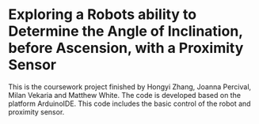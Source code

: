 # Exploring a Robots ability to Determine the Angle of Inclination, before Ascension, with a Proximity Sensor

This is the coursework project finished by Hongyi Zhang, Joanna Percival, Milan Vekaria and Matthew White.
The code is developed based on the platform ArduinoIDE.
This code includes the basic control of the robot and proximity sensor.
